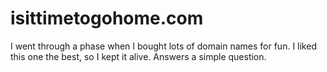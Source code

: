 # isittimetogohome.com
I went through a phase when I bought lots of domain names for fun. I liked this one the best, so I kept it alive. Answers a simple question.
